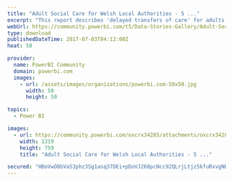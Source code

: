 ```yaml
---
title: "Adult Social Care for Welsh Local Authorities - 5 ..."
excerpt: "This report describes 'delayed transfers of care' for adults, for all Welsh Local Authorities each month over the last 5 years; highlighting the top"
webUrl: https://community.powerbi.com/t5/Data-Stories-Gallery/Adult-Social-Care-for-Welsh-Local-Authorities-5-year-trends/m-p/205238
type: download
publishedDateTime: 2017-07-03T04:12:00Z
heat: 50

provider:
  name: PowerBI Community
  domain: powerbi.com
  images:
    - url: /assets/images/organizations/powerbi.com-50x50.jpg
      width: 50
      height: 50

topics:
  - Power BI

images:
  - url: https://community.powerbi.com/oxcrx34285/attachments/oxcrx34285/DataStoriesGallery/931/1/Wales%20Delayed%20Transfers%20of%20Care%20PBI.PNG
    width: 1319
    height: 759
    title: "Adult Social Care for Welsh Local Authorities - 5 ..."

secured: "HBoVwO8bVaS3phz3Sg1asq37DEi+pDoVJ268pcNcc92QLrjLtjz5kfuRxvgNBNOhlUAP8IyU1gPUJtnIkGjKoI2BCDhJVNO3akQnEp6DbPTTW7/kJ8OPsufk1oIgQq8E9wtPCZsr7ZoUf1j1dER/XZtAXHLDDRWlBvrkXBpkT6hGlZANCtLYScpTfu1qKuUxGJeiIL/+VpqhSQFSMNxLR5SUJ7XlHPO/hi4Y6fpcMNa8DU6KRr6s4gyYH6XgmzWm6NO6yTh83Rw4VuKRv6umPyMEhEhWmhYd0hSis2fdiRF2TcPEYjXHM9h/Y7gInhAB7Ja/bzjT1y9OY+02VOq25P5Hv/x21ECowFLalmh+3f+CjZAtW3wvYd+DPLeXnFT4;TT+iSKycyRuWe6BPMbHxKA=="
---
```


